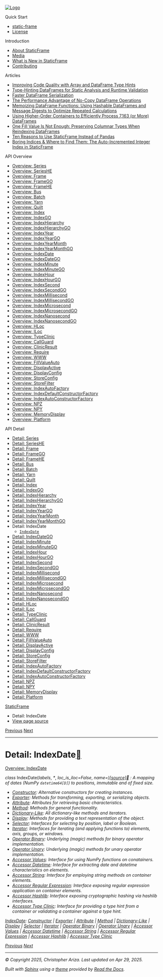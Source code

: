 [![Logo](../_static/sf-logo-web_icon-small.png)](../index.md)

Quick Start

* [static-frame](../readme.md)
* [License](../license.md)

Introduction

* [About StaticFrame](../intro.md)
* [Media](../intro.md#media)
* [What is New in StaticFrame](../new.md)
* [Contributing](../contributing.md)

Articles

* [Improving Code Quality with Array and DataFrame Type Hints](../articles/guard.md)
* [Type-Hinting DataFrames for Static Analysis and Runtime Validation](../articles/ftyping.md)
* [Faster DataFrame Serialization](../articles/serialize.md)
* [The Performance Advantage of No-Copy DataFrame Operations](../articles/no_copy.md)
* [Memoizing DataFrame Functions: Using Hashable DataFrames and Message Digests to Optimize Repeated Calculations](../articles/hash.md)
* [Using Higher-Order Containers to Efficiently Process 7,163 (or More) DataFrames](../articles/uhoc.md)
* [One Fill Value Is Not Enough: Preserving Columnar Types When Reindexing DataFrames](../articles/fill_value.md)
* [Ten Reasons to Use StaticFrame Instead of Pandas](../articles/upgrade.md)
* [Boring Indices & Where to Find Them: The Auto-Incremented Integer Index in StaticFrame](../articles/aiii.md)

API Overview

* [Overview: Series](../api_overview/series.md)
* [Overview: SeriesHE](../api_overview/series_he.md)
* [Overview: Frame](../api_overview/frame.md)
* [Overview: FrameGO](../api_overview/frame_go.md)
* [Overview: FrameHE](../api_overview/frame_he.md)
* [Overview: Bus](../api_overview/bus.md)
* [Overview: Batch](../api_overview/batch.md)
* [Overview: Yarn](../api_overview/yarn.md)
* [Overview: Quilt](../api_overview/quilt.md)
* [Overview: Index](../api_overview/index.md)
* [Overview: IndexGO](../api_overview/index_go.md)
* [Overview: IndexHierarchy](../api_overview/index_hierarchy.md)
* [Overview: IndexHierarchyGO](../api_overview/index_hierarchy_go.md)
* [Overview: IndexYear](../api_overview/index_year.md)
* [Overview: IndexYearGO](../api_overview/index_year_go.md)
* [Overview: IndexYearMonth](../api_overview/index_year_month.md)
* [Overview: IndexYearMonthGO](../api_overview/index_year_month_go.md)
* [Overview: IndexDate](../api_overview/index_date.md)
* [Overview: IndexDateGO](../api_overview/index_date_go.md)
* [Overview: IndexMinute](../api_overview/index_minute.md)
* [Overview: IndexMinuteGO](../api_overview/index_minute_go.md)
* [Overview: IndexHour](../api_overview/index_hour.md)
* [Overview: IndexHourGO](../api_overview/index_hour_go.md)
* [Overview: IndexSecond](../api_overview/index_second.md)
* [Overview: IndexSecondGO](../api_overview/index_second_go.md)
* [Overview: IndexMillisecond](../api_overview/index_millisecond.md)
* [Overview: IndexMillisecondGO](../api_overview/index_millisecond_go.md)
* [Overview: IndexMicrosecond](../api_overview/index_microsecond.md)
* [Overview: IndexMicrosecondGO](../api_overview/index_microsecond_go.md)
* [Overview: IndexNanosecond](../api_overview/index_nanosecond.md)
* [Overview: IndexNanosecondGO](../api_overview/index_nanosecond_go.md)
* [Overview: HLoc](../api_overview/hloc.md)
* [Overview: ILoc](../api_overview/iloc.md)
* [Overview: TypeClinic](../api_overview/type_clinic.md)
* [Overview: CallGuard](../api_overview/call_guard.md)
* [Overview: ClinicResult](../api_overview/clinic_result.md)
* [Overview: Require](../api_overview/require.md)
* [Overview: WWW](../api_overview/www.md)
* [Overview: FillValueAuto](../api_overview/fill_value_auto.md)
* [Overview: DisplayActive](../api_overview/display_active.md)
* [Overview: DisplayConfig](../api_overview/display_config.md)
* [Overview: StoreConfig](../api_overview/store_config.md)
* [Overview: StoreFilter](../api_overview/store_filter.md)
* [Overview: IndexAutoFactory](../api_overview/index_auto_factory.md)
* [Overview: IndexDefaultConstructorFactory](../api_overview/index_default_constructor_factory.md)
* [Overview: IndexAutoConstructorFactory](../api_overview/index_auto_constructor_factory.md)
* [Overview: NPZ](../api_overview/npz.md)
* [Overview: NPY](../api_overview/npy.md)
* [Overview: MemoryDisplay](../api_overview/memory_display.md)
* [Overview: Platform](../api_overview/platform.md)

API Detail

* [Detail: Series](series.md)
* [Detail: SeriesHE](series_he.md)
* [Detail: Frame](frame.md)
* [Detail: FrameGO](frame_go.md)
* [Detail: FrameHE](frame_he.md)
* [Detail: Bus](bus.md)
* [Detail: Batch](batch.md)
* [Detail: Yarn](yarn.md)
* [Detail: Quilt](quilt.md)
* [Detail: Index](index.md)
* [Detail: IndexGO](index_go.md)
* [Detail: IndexHierarchy](index_hierarchy.md)
* [Detail: IndexHierarchyGO](index_hierarchy_go.md)
* [Detail: IndexYear](index_year.md)
* [Detail: IndexYearGO](index_year_go.md)
* [Detail: IndexYearMonth](index_year_month.md)
* [Detail: IndexYearMonthGO](index_year_month_go.md)
* Detail: IndexDate
  + [`IndexDate`](#static_frame.IndexDate)
* [Detail: IndexDateGO](index_date_go.md)
* [Detail: IndexMinute](index_minute.md)
* [Detail: IndexMinuteGO](index_minute_go.md)
* [Detail: IndexHour](index_hour.md)
* [Detail: IndexHourGO](index_hour_go.md)
* [Detail: IndexSecond](index_second.md)
* [Detail: IndexSecondGO](index_second_go.md)
* [Detail: IndexMillisecond](index_millisecond.md)
* [Detail: IndexMillisecondGO](index_millisecond_go.md)
* [Detail: IndexMicrosecond](index_microsecond.md)
* [Detail: IndexMicrosecondGO](index_microsecond_go.md)
* [Detail: IndexNanosecond](index_nanosecond.md)
* [Detail: IndexNanosecondGO](index_nanosecond_go.md)
* [Detail: HLoc](hloc.md)
* [Detail: ILoc](iloc.md)
* [Detail: TypeClinic](type_clinic.md)
* [Detail: CallGuard](call_guard.md)
* [Detail: ClinicResult](clinic_result.md)
* [Detail: Require](require.md)
* [Detail: WWW](www.md)
* [Detail: FillValueAuto](fill_value_auto.md)
* [Detail: DisplayActive](display_active.md)
* [Detail: DisplayConfig](display_config.md)
* [Detail: StoreConfig](store_config.md)
* [Detail: StoreFilter](store_filter.md)
* [Detail: IndexAutoFactory](index_auto_factory.md)
* [Detail: IndexDefaultConstructorFactory](index_default_constructor_factory.md)
* [Detail: IndexAutoConstructorFactory](index_auto_constructor_factory.md)
* [Detail: NPZ](npz.md)
* [Detail: NPY](npy.md)
* [Detail: MemoryDisplay](memory_display.md)
* [Detail: Platform](platform.md)

[StaticFrame](../index.md)

* Detail: IndexDate
* [View page source](../_sources/api_detail/index_date.rst.txt)

[Previous](index_year_month_go.md "Detail: IndexYearMonthGO")
[Next](index_date_go.md "Detail: IndexDateGO")

---

# Detail: IndexDate[](#detail-indexdate "Link to this heading")

[Overview: IndexDate](../api_overview/index_date.md#api-overview-indexdate)

*class* IndexDate(*labels*, *\**, *loc\_is\_iloc=False*, *name=<object object>*)[[source]](../_modules/static_frame/core/index_datetime.md#IndexDate)[](#static_frame.IndexDate "Link to this definition")
:   A mapping of dates (NumPy `datetime64[D]`) to positions, immutable and of fixed size.

* [Constructor](index_date-constructor.md#api-detail-indexdate-constructor): Alternative constructors for creating instances.
* [Exporter](index_date-exporter.md#api-detail-indexdate-exporter): Methods for transforming, exporting, or serializing objects.
* [Attribute](index_date-attribute.md#api-detail-indexdate-attribute): Attributes for retrieving basic characteristics.
* [Method](index_date-method.md#api-detail-indexdate-method): Methods for general functionality.
* [Dictionary-Like](index_date-dictionary_like.md#api-detail-indexdate-dictionary-like): All dictionary-like methods and iterators.
* [Display](index_date-display.md#api-detail-indexdate-display): Methods for providing a text representation of the object.
* [Selector](index_date-selector.md#api-detail-indexdate-selector): Interfaces for selecting by position, label or Boolean.
* [Iterator](index_date-iterator.md#api-detail-indexdate-iterator): Interfaces for iterating (and applying functions to) elements, axis, groups, or windows.
* [Operator Binary](index_date-operator_binary.md#api-detail-indexdate-operator-binary): Underlying (magic) methods for binary operator implementation.
* [Operator Unary](index_date-operator_unary.md#api-detail-indexdate-operator-unary): Underlying (magic) methods for unary operator implementation.
* [Accessor Values](index_date-accessor_values.md#api-detail-indexdate-accessor-values): Interface for using NumPy functions on conatainers.
* [Accessor Datetime](index_date-accessor_datetime.md#api-detail-indexdate-accessor-datetime): Interface for extracting date and datetime characteristics on elements.
* [Accessor String](index_date-accessor_string.md#api-detail-indexdate-accessor-string): Interface for employing string methods on container elements.
* [Accessor Regular Expression](index_date-accessor_regular_expression.md#api-detail-indexdate-accessor-regular-expression): Interface exposing regular expression application on container elements.
* [Accessor Hashlib](index_date-accessor_hashlib.md#api-detail-indexdate-accessor-hashlib): Interface exposing cryptographic hashing via hashlib interfaces.
* [Accessor Type Clinic](index_date-accessor_type_clinic.md#api-detail-indexdate-accessor-type-clinic): Interface for providing a type hint from a container or validating a container against a type hint.

[IndexDate](#api-detail-indexdate): [Constructor](index_date-constructor.md#api-detail-indexdate-constructor) | [Exporter](index_date-exporter.md#api-detail-indexdate-exporter) | [Attribute](index_date-attribute.md#api-detail-indexdate-attribute) | [Method](index_date-method.md#api-detail-indexdate-method) | [Dictionary-Like](index_date-dictionary_like.md#api-detail-indexdate-dictionary-like) | [Display](index_date-display.md#api-detail-indexdate-display) | [Selector](index_date-selector.md#api-detail-indexdate-selector) | [Iterator](index_date-iterator.md#api-detail-indexdate-iterator) | [Operator Binary](index_date-operator_binary.md#api-detail-indexdate-operator-binary) | [Operator Unary](index_date-operator_unary.md#api-detail-indexdate-operator-unary) | [Accessor Values](index_date-accessor_values.md#api-detail-indexdate-accessor-values) | [Accessor Datetime](index_date-accessor_datetime.md#api-detail-indexdate-accessor-datetime) | [Accessor String](index_date-accessor_string.md#api-detail-indexdate-accessor-string) | [Accessor Regular Expression](index_date-accessor_regular_expression.md#api-detail-indexdate-accessor-regular-expression) | [Accessor Hashlib](index_date-accessor_hashlib.md#api-detail-indexdate-accessor-hashlib) | [Accessor Type Clinic](index_date-accessor_type_clinic.md#api-detail-indexdate-accessor-type-clinic)

[Previous](index_year_month_go.md "Detail: IndexYearMonthGO")
[Next](index_date_go.md "Detail: IndexDateGO")

---

© Copyright 2025, Christopher Ariza.
Last updated on Apr 29, 2025.

Built with [Sphinx](https://www.sphinx-doc.org/) using a
[theme](https://github.com/readthedocs/sphinx_rtd_theme)
provided by [Read the Docs](https://readthedocs.org).